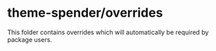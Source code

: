# theme-spender/overrides

This folder contains overrides which will automatically be required by package users.
